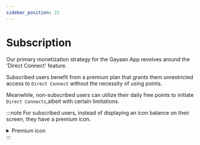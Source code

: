 ```yaml
---
sidebar_position: 21
---
```


# Subscription

Our primary monetization strategy for the Gayaan App revolves around the 'Direct Connect' feature. 

Subscribed users benefit from a premium plan that grants them unrestricted access to `Direct Connect` without the necessity of using points. 

Meanwhile, non-subscribed users can utilize their daily free points to initiate `Direct Connects`,albeit with certain limitations. 

:::note
For subscribed users, instead of displaying an icon balance on their screen, they have a premium icon.

<details>

<summary>
Premium icon </summary>

![alt img](./img/Premiumcon.png)

</details>
:::